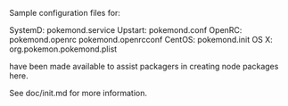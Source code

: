 Sample configuration files for:

SystemD: pokemond.service
Upstart: pokemond.conf
OpenRC:  pokemond.openrc
         pokemond.openrcconf
CentOS:  pokemond.init
OS X:    org.pokemon.pokemond.plist

have been made available to assist packagers in creating node packages here.

See doc/init.md for more information.

